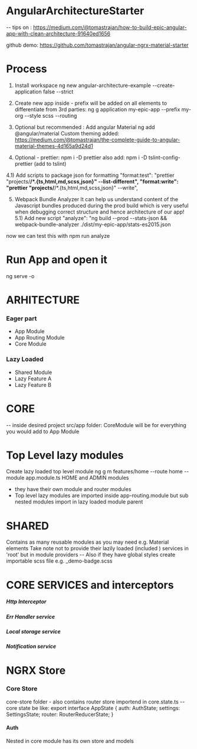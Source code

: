# AngularArchitectureStarter

-- tips on : https://medium.com/@tomastrajan/how-to-build-epic-angular-app-with-clean-architecture-91640ed1656

github demo:
https://github.com/tomastrajan/angular-ngrx-material-starter

# Process
1) Install workspace
ng new angular-architecture-example --create-application false --strict

2) Create new app inside - prefix will be added on all elements to differentiate from 3rd parties:
ng g application my-epic-app --prefix my-org --style scss --routing

3) Optional but recommended : Add angular Material
ng add @angular/material
Custom theming added: https://medium.com/@tomastrajan/the-complete-guide-to-angular-material-themes-4d165a9d24d1

4) Optional - prettier:
npm i -D prettier
also add:
npm i -D tslint-config-prettier (add to tslint)

4.1) Add scripts to package json for formatting
"format:test": "prettier \"projects/**/*.{ts,html,md,scss,json}\" --list-different",
"format:write": "prettier \"projects/**/*.{ts,html,md,scss,json}\" --write",

5) Webpack Bundle Analyzer
It can help us understand content of the Javascript bundles produced during the prod build which is very useful when debugging correct structure and hence architecture of our app!
5.1) Add new script
"analyze": "ng build --prod --stats-json && webpack-bundle-analyzer ./dist/my-epic-app/stats-es2015.json

now we can test this with
npm run analyze

# Run App and open it
ng serve -o

# ARHITECTURE
<h3> Eager part </h3>
<ul>
<li>App Module</li>
<li>App Routing Module</li>
<li>Core Module</li>
</ul>
<h3> Lazy Loaded </h3>
<ul>
<li>Shared Module</li>
<li>Lazy Feature A</li>
<li>Lazy Feature B</li>
</ul>

# CORE
-- inside desired project src/app folder:
CoreModule will be for everything you would add to App Module

# Top Level lazy modules
Create lazy loaded top level module
ng g m features/home --route home --module app.module.ts
HOME and ADMIN modules
- they have their own module and router modules
- Top level lazy modules are imported inside app-routing.module but sub nested modules import in lazy loaded module parent

# SHARED
Contains as many reusable modules as you may need e.g. Material elements
Take note not to provide their lazily loaded (included ) services in 'root' but in module providers
-- Also if they have global styles create importable scss file e.g. _demo-badge.scss

# CORE SERVICES and interceptors
<h5>Http Interceptor</h5>
<h5>Err Handler service</h5>
<h5>Local storage service</h5>
<h5>Notification service</h5>

# NGRX Store
<h3>Core Store</h3>
core-store folder - also contains router store importend in core.state.ts
-- core state be like:
export interface AppState {
    auth: AuthState;
    settings: SettingsState;
    router: RouterReducerState<RouterStateUrl>;
}
<h4>Auth</h4>
Nested in core module has its own store and models